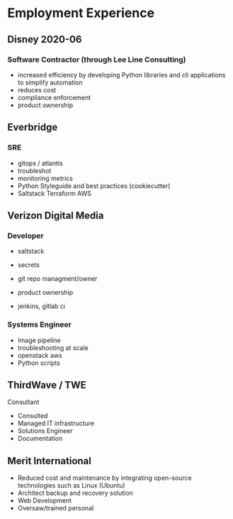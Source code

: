
# Employment Experience
## Disney 2020-06
### Software Contractor (through Lee Line Consulting)
* increased efficiency by developing Python libraries and cli applications to simplify automation
* reduces cost
* compliance enforcement
* product ownership

## Everbridge
### SRE
* gitops / atlantis
* troubleshot
* monitoring metrics
* Python Styleguide and best practices (cookiecutter)
* Saltstack Terraform AWS

## Verizon Digital Media
### Developer
* saltstack
* secrets
* git repo managment/owner
* product ownership

* jenkins, gitlab ci

### Systems Engineer
* Image pipeline
* troubleshooting at scale
* openstack aws
* Python scripts

## ThirdWave / TWE
Consultant
* Consulted
* Managed IT infrastructure
* Solutions Engineer
* Documentation

## Merit International

* Reduced cost and maintenance by  integrating open-source technologies such as Linux (Ubuntu)
* Architect backup and recovery solution
* Web Development
* Oversaw/trained personal

<!--stackedit_data:
eyJoaXN0b3J5IjpbLTk5MDQ2NzI4OSwyMDUyMDM3NDg4LDc2MD
Y3Mzc3OCwtNjE3NjA1MTA4LC0xMzQ3ODg4MjI0LDE4ODgwMDM1
MzMsMTMwMjM2Mzg4M119
-->